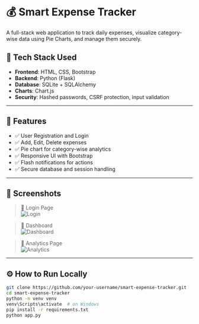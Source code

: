 # 💰 Smart Expense Tracker

A full-stack web application to track daily expenses, visualize category-wise data using Pie Charts, and manage them securely.

## 🚀 Tech Stack Used

- **Frontend**: HTML, CSS, Bootstrap
- **Backend**: Python (Flask)
- **Database**: SQLite + SQLAlchemy
- **Charts**: Chart.js
- **Security**: Hashed passwords, CSRF protection, input validation

---

## 🧠 Features

- ✅ User Registration and Login
- ✅ Add, Edit, Delete expenses
- ✅ Pie chart for category-wise analytics
- ✅ Responsive UI with Bootstrap
- ✅ Flash notifications for actions
- ✅ Secure database and session handling

---

## 📸 Screenshots

> 📌 Login Page  
![Login](screenshots/login.png)

> 📌 Dashboard  
![Dashboard](screenshots/dashboard.png)

> 📌 Analytics Page  
![Analytics](screenshots/analytics.png)

---

## ⚙️ How to Run Locally

```bash
git clone https://github.com/your-username/smart-expense-tracker.git
cd smart-expense-tracker
python -m venv venv
venv\Scripts\activate  # on Windows
pip install -r requirements.txt
python app.py
